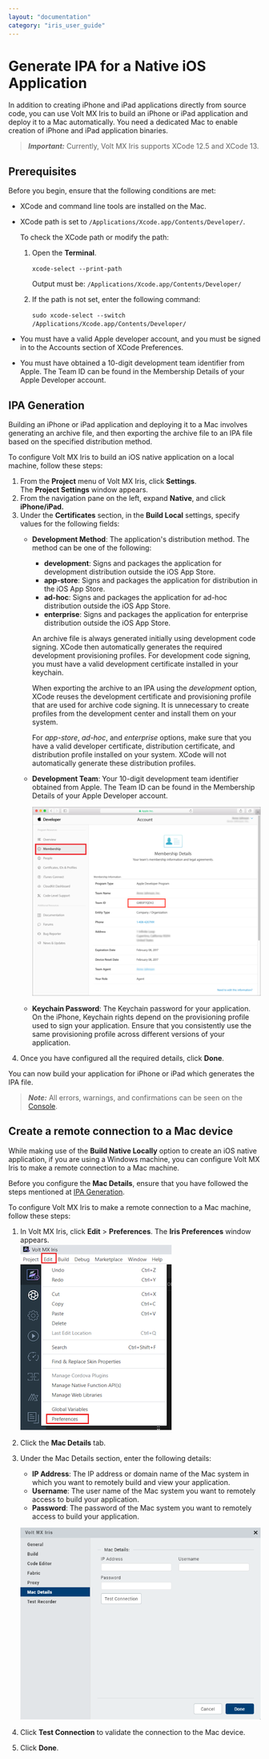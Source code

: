 ```yaml
---
layout: "documentation"
category: "iris_user_guide"
---
```

                         


Generate IPA for a Native iOS Application
=========================================

In addition to creating iPhone and iPad applications directly from source code, you can use Volt MX Iris to build an iPhone or iPad application and deploy it to a Mac automatically. You need a dedicated Mac to enable creation of iPhone and iPad application binaries.

> **_Important:_** Currently, Volt MX Iris supports XCode 12.5 and XCode 13.

Prerequisites
-------------

Before you begin, ensure that the following conditions are met:

*   XCode and command line tools are installed on the Mac.
*   XCode path is set to `/Applications/Xcode.app/Contents/Developer/`.
    
    To check the XCode path or modify the path: 
    
    1.  Open the **Terminal**.
        
        `xcode-select --print-path`
        
        Output must be: `/Applications/Xcode.app/Contents/Developer/`
        
    2.  If the path is not set, enter the following command:
        
        `sudo xcode-select --switch /Applications/Xcode.app/Contents/Developer/`
        
*   You must have a valid Apple developer account, and you must be signed in to the Accounts section of XCode Preferences.
*   You must have obtained a 10-digit development team identifier from Apple. The Team ID can be found in the Membership Details of your Apple Developer account.

IPA Generation
--------------

Building an iPhone or iPad application and deploying it to a Mac involves generating an archive file, and then exporting the archive file to an IPA file based on the specified distribution method.

To configure Volt MX Iris to build an iOS native application on a local machine, follow these steps:

1.  From the **Project** menu of Volt MX Iris, click **Settings**.  
    The **Project Settings** window appears.
2.  From the navigation pane on the left, expand **Native**, and click **iPhone/iPad.**
3.  Under the **Certificates** section, in the **Build Local** settings, specify values for the following fields:
    *   **Development Method**: The application's distribution method. The method can be one of the following:
        
        *   **development**: Signs and packages the application for development distribution outside the iOS App Store.
        *   **app-store**: Signs and packages the application for distribution in the iOS App Store.
        *   **ad-hoc**: Signs and packages the application for ad-hoc distribution outside the iOS App Store.
        *   **enterprise**: Signs and packages the application for enterprise distribution outside the iOS App Store.
        
        An archive file is always generated initially using development code signing. XCode then automatically generates the required development provisioning profiles. For development code signing, you must have a valid development certificate installed in your keychain.
        
        When exporting the archive to an IPA using the _development_ option, XCode reuses the development certificate and provisioning profile that are used for archive code signing. It is unnecessary to create profiles from the development center and install them on your system.
        
        For _app-store_, _ad-hoc_, and _enterprise_ options, make sure that you have a valid developer certificate, distribution certificate, and distribution profile installed on your system. XCode will not automatically generate these distribution profiles.
        
    *   **Development Team**: Your 10-digit development team identifier obtained from Apple. The Team ID can be found in the Membership Details of your Apple Developer account.  
          
        ![](Resources/Images/AppleTeamID_534x441.png)  
        
    *   **Keychain Password**: The Keychain password for your application. On the iPhone, Keychain rights depend on the provisioning profile used to sign your application. Ensure that you consistently use the same provisioning profile across different versions of your application.
4.  Once you have configured all the required details, click **Done**.

You can now build your application for iPhone or iPad which generates the IPA file.

> **_Note:_** All errors, warnings, and confirmations can be seen on the [Console](VoltMXDefaultPerspective.html#console).

Create a remote connection to a Mac device
------------------------------------------

While making use of the **Build Native Locally** option to create an iOS native application, if you are using a Windows machine, you can configure Volt MX Iris to make a remote connection to a Mac machine.

Before you configure the **Mac Details**, ensure that you have followed the steps mentioned at [IPA Generation](#ipa-generation).

To configure Volt MX Iris to make a remote connection to a Mac machine, follow these steps:

1.  In Volt MX Iris, click **Edit** > **Preferences**. The **Iris Preferences** window appears.  
    ![](Resources/Images/Preference_Option_302x371.png)
2.  Click the **Mac Details** tab.
3.  Under the Mac Details section, enter the following details:
    
    *   **IP Address**: The IP address or domain name of the Mac system in which you want to remotely build and view your application.
    *   **Username**: The user name of the Mac system you want to remotely access to build your application.
    *   **Password**: The password of the Mac system you want to remotely access to build your application.
    
       ![](Resources/Images/Mac_Details.png)
    
4.  Click **Test Connection** to validate the connection to the Mac device.
5.  Click **Done**.
